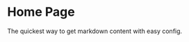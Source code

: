 <config>
  <set name='title' value='A good title for a quick markdown parser' />
</config>

# Home Page
The quickest way to get markdown content with easy config.